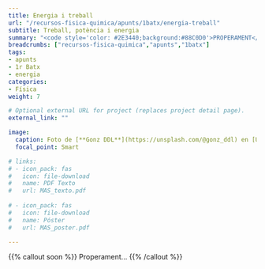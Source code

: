 ```yaml
---
title: Energia i treball
url: "/recursos-fisica-quimica/apunts/1batx/energia-treball"
subtitle: Treball, potència i energia
summary: "<code style='color: #2E3440;background:#88C0D0'>PROPERAMENT</code> <br> Treball. Potència. Energia. Teorema de les forces vives. Sistemes conservatius."
breadcrumbs: ["recursos-fisica-quimica","apunts","1batx"]
tags:
- apunts
- 1r Batx
- energia
categories:
- Física
weight: 7

# Optional external URL for project (replaces project detail page).
external_link: ""

image:
  caption: Foto de [**Gonz DDL**](https://unsplash.com/@gonz_ddl) en [Unsplash](https://unsplash.com)
  focal_point: Smart

# links:
# - icon_pack: fas
#   icon: file-download
#   name: PDF Texto
#   url: MAS_texto.pdf
  
# - icon_pack: fas
#   icon: file-download
#   name: Póster
#   url: MAS_poster.pdf

---
```


{{% callout soon %}}
Properament...
{{% /callout %}}
